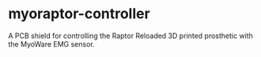 # myoraptor-controller
A PCB shield for controlling the Raptor Reloaded 3D printed prosthetic with the MyoWare EMG sensor.
